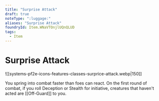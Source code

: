 ```yaml
---
title: "Surprise Attack"
draft: true
noteType: ":luggage:"
aliases: "Surprise Attack"
foundryId: Item.WNaVTOnjlUQnQLUD
tags:
  - Item
---
```


# Surprise Attack
![[systems-pf2e-icons-features-classes-surprice-attack.webp|150]]

You spring into combat faster than foes can react. On the first round of combat, if you roll Deception or Stealth for initiative, creatures that haven't acted are [[Off-Guard]] to you.
